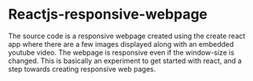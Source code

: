 # Reactjs-responsive-webpage
The source code is a responsive webpage created using the create react app where there are a few images displayed along with an embedded youtube video. The webpage is responsive even if the window-size is changed. This is basically an experiment to get started with react, and a step towards creating responsive web pages.
